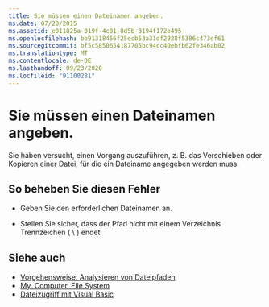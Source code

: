 ```yaml
---
title: Sie müssen einen Dateinamen angeben.
ms.date: 07/20/2015
ms.assetid: e011825a-019f-4c01-8d5b-3194f172e495
ms.openlocfilehash: bb91318456f25ecb53a31df2928f5386c473ef61
ms.sourcegitcommit: bf5c5850654187705bc94cc40ebfb62fe346ab02
ms.translationtype: MT
ms.contentlocale: de-DE
ms.lasthandoff: 09/23/2020
ms.locfileid: "91100281"
---
```

# <a name="you-must-specify-a-file-name"></a>Sie müssen einen Dateinamen angeben.

Sie haben versucht, einen Vorgang auszuführen, z. B. das Verschieben oder Kopieren einer Datei, für die ein Dateiname angegeben werden muss.  
  
## <a name="to-correct-this-error"></a>So beheben Sie diesen Fehler  
  
- Geben Sie den erforderlichen Dateinamen an.  
  
- Stellen Sie sicher, dass der Pfad nicht mit einem Verzeichnis Trennzeichen ( \\ ) endet.  
  
## <a name="see-also"></a>Siehe auch

- [Vorgehensweise: Analysieren von Dateipfaden](../developing-apps/programming/drives-directories-files/how-to-parse-file-paths.md)
- [My. Computer. File System](xref:Microsoft.VisualBasic.FileIO.FileSystem)
- [Dateizugriff mit Visual Basic](../developing-apps/programming/drives-directories-files/file-access.md)
